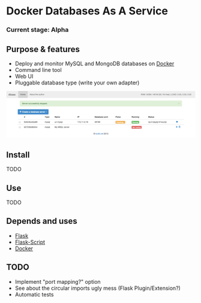 # Docker Databases As A Service

### Current stage: Alpha

## Purpose & features

* Deploy and monitor MySQL and MongoDB databases on [Docker](http://www.docker.io)
* Command line tool
* Web UI
* Pluggable database type (write your own adapter)

![Screenshot](./static/img/screenshot.png "List of servers")

## Install

TODO

## Use

TODO

## Depends and uses

* [Flask](http://flask.pocoo.org)
* [Flask-Script](http://flask-script.readthedocs.org/en/latest/)
* [Docker](http://www.docker.io)

## TODO

* Implement "port mapping?" option
* See about the circular imports ugly mess (Flask Plugin/Extension?)
* Automatic tests